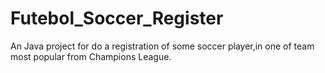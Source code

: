 # Futebol_Soccer_Register
 An Java project for do a registration of some soccer player,in one of team most popular from Champions League.
